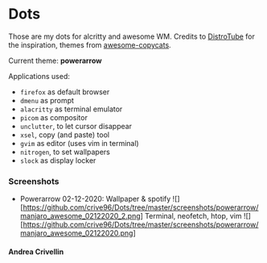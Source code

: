 # Dots

Those are my dots for alcritty and awesome WM.
Credits to [DistroTube](https://www.youtube.com/channel/UCVls1GmFKf6WlTraIb_IaJg) for the inspiration, themes from [awesome-copycats](https://github.com/lcpz/awesome-copycats).

Current theme: **powerarrow**

Applications used:
* `firefox` as default browser
* `dmenu` as prompt
* `alacritty` as terminal emulator
* `picom` as compositor
* `unclutter`, to let cursor disappear
* `xsel`, copy (and paste) tool
* `gvim` as editor (uses vim in terminal)
* `nitrogen`, to set wallpapers
* `slock` as display locker

### Screenshots
* Powerarrow 02-12-2020:
Wallpaper & spotify
![][https://github.com/crive96/Dots/tree/master/screenshots/powerarrow/manjaro_awesome_02122020_2.png]
Terminal, neofetch, htop, vim
![][https://github.com/crive96/Dots/tree/master/screenshots/powerarrow/manjaro_awesome_02122020.png]

#### Andrea Crivellin
